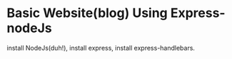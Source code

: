 Basic Website(blog) Using Express-nodeJs
=====

install NodeJs(duh!), 
install express, 
install express-handlebars.
